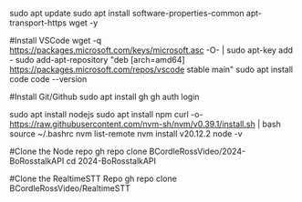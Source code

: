 
sudo apt update
sudo apt install software-properties-common apt-transport-https wget -y


#Install VSCode
wget -q https://packages.microsoft.com/keys/microsoft.asc -O- | sudo apt-key add -
sudo add-apt-repository "deb [arch=amd64] https://packages.microsoft.com/repos/vscode stable main"
sudo apt install code
code --version


#Install Git/Github
sudo apt install gh
gh auth login

sudo apt install nodejs
sudo apt install npm
curl -o- https://raw.githubusercontent.com/nvm-sh/nvm/v0.39.1/install.sh | bash
source ~/.bashrc
nvm list-remote
nvm install v20.12.2
node -v

#Clone the Node repo
gh repo clone BCordleRossVideo/2024-BoRosstalkAPI
cd 2024-BoRosstalkAPI

#Clone the RealtimeSTT Repo
gh repo clone BCordleRossVideo/RealtimeSTT
